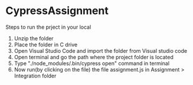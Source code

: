 # CypressAssignment

Steps to run the prject in your local

1. Unzip the folder
2. Place the folder in C drive
3. Open Visual Studio Code and import the folder from Visual studio code
4. Open terminal and go the path where the project folder is located
5. Type "./node_modules/.bin/cypress open"    command in terminal
6. Now run(by clicking on the file) the file assignment.js in Assignment > Integration folder
